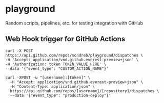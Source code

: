 # playground
Random scripts, pipelines, etc. for testing integration with GitHub


## Web Hook trigger for GitHub Actions

```
curl -X POST https://api.github.com/repos/sondreb/playground/dispatches \
-H 'Accept: application/vnd.github.everest-preview+json' \
-H 'Authorization: token TOKEN_VALUE_HERE' \
--data '{"event_type": "CUSTOM_ACTION_NAME"}'
```

```
curl -XPOST -u "[username]:[token]" \
  -H "Accept: application/vnd.github.everest-preview+json" \
  -H "Content-Type: application/json" \
  https://api.github.com/repos/[username]/[repository]/dispatches \
  --data '{"event_type": "production-deploy"}'
```